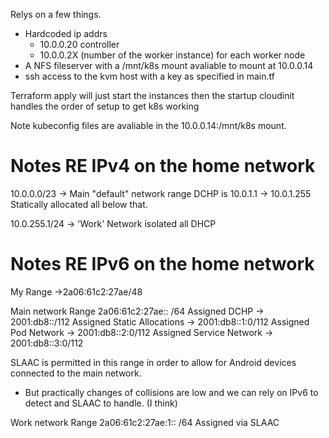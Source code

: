 Relys on a few things.

- Hardcoded ip addrs
  - 10.0.0.20 controller
  - 10.0.0.2X (number of the worker instance) for each worker node
- A NFS fileserver with a /mnt/k8s mount avaliable to mount at 10.0.0.14
- ssh access to the kvm host with a key as specified in main.tf

Terraform apply will just start the instances then the startup cloudinit handles the order of setup to get k8s working


Note kubeconfig files are avaliable in the 10.0.0.14:/mnt/k8s mount.

# Notes RE IPv4 on the home network

10.0.0.0/23 -> Main "default" network range
            DCHP is 10.0.1.1 -> 10.0.1.255
            Statically allocated all below that.

10.0.255.1/24 -> 'Work' Network isolated all DHCP


# Notes RE IPv6 on the home network

My Range ->2a06:61c2:27ae/48

Main network Range 2a06:61c2:27ae:: /64
  Assigned DCHP -> 2001:db8::/112
  Assigned Static Allocations -> 2001:db8::1:0/112
  Assigned Pod Network -> 2001:db8::2:0/112
  Assigned Service Network -> 2001:db8::3:0/112

SLAAC is permitted in this range in order to allow for Android devices connected to the main network.
  - But practically changes of collisions are low and we can rely on IPv6 to detect and SLAAC to handle. (I think)

Work network Range 2a06:61c2:27ae:1:: /64
  Assigned via SLAAC